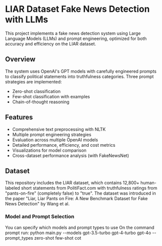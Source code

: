 # LIAR Dataset Fake News Detection with LLMs

This project implements a fake news detection system using Large Language Models (LLMs) and prompt engineering, optimized for both accuracy and efficiency on the LIAR dataset.

## Overview

The system uses OpenAI's GPT models with carefully engineered prompts to classify political statements into truthfulness categories. Three prompt strategies are implemented:
- Zero-shot classification
- Few-shot classification with examples
- Chain-of-thought reasoning

## Features

- Comprehensive text preprocessing with NLTK
- Multiple prompt engineering strategies
- Evaluation across multiple OpenAI models
- Detailed performance, efficiency, and cost metrics
- Visualizations for model comparison
- Cross-dataset performance analysis (with FakeNewsNet)

## Dataset

This repository includes the LIAR dataset, which contains 12,800+ human-labeled short statements from PolitiFact.com with truthfulness ratings from "pants-on-fire" (completely false) to "true". The dataset was introduced in the paper "Liar, Liar Pants on Fire: A New Benchmark Dataset for Fake News Detection" by Wang et al.


### Model and Prompt Selection

You can specify which models and prompt types to use
On the command prompt run:
python main.py --models gpt-3.5-turbo gpt-4-turbo gpt-4o --prompt_types zero-shot few-shot cot
